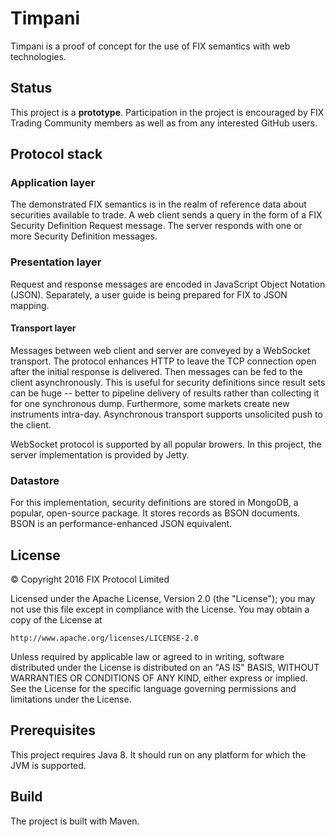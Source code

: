 # Timpani

Timpani is a proof of concept for the use of FIX semantics with web technologies.

## Status
This project is a **prototype**. Participation in the project is encouraged by FIX Trading Community members as well as from any interested GitHub users.

## Protocol stack

### Application layer
The demonstrated FIX semantics is in the realm of reference data about securities available to trade. A web client sends a query in the form of a FIX Security Definition Request message. The server responds with one or more Security Definition messages.

### Presentation layer
Request and response messages are encoded in JavaScript Object Notation (JSON). Separately, a user guide is being prepared for FIX to JSON mapping.

#### Transport layer
Messages between web client and server are conveyed by a WebSocket transport. The protocol enhances HTTP to leave the TCP connection open after the initial response is delivered. Then messages can be fed to the client asynchronously. This is useful for security definitions since result sets can be huge -- better to pipeline delivery of results rather than collecting it for one synchronous dump. Furthermore, some markets create new instruments intra-day. Asynchronous transport supports unsolicited push to the client.

WebSocket protocol is supported by all popular browers. In this project, the server 
implementation is provided by Jetty.

### Datastore
For this implementation, security definitions are stored in MongoDB, a popular, open-source package. It stores records as BSON documents. BSON is an performance-enhanced JSON equivalent.

## License
© Copyright 2016 FIX Protocol Limited

Licensed under the Apache License, Version 2.0 (the "License");
you may not use this file except in compliance with the License.
You may obtain a copy of the License at

    http://www.apache.org/licenses/LICENSE-2.0

Unless required by applicable law or agreed to in writing, software
distributed under the License is distributed on an "AS IS" BASIS,
WITHOUT WARRANTIES OR CONDITIONS OF ANY KIND, either express or implied.
See the License for the specific language governing permissions and
limitations under the License.

## Prerequisites
This project requires Java 8. It should run on any platform for which the JVM is supported.

## Build
The project is built with Maven. 

